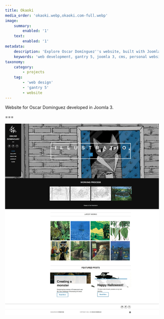 ```yaml
---
title: Okaoki
media_order: 'okaoki.webp,okaoki.com-full.webp'
image:
    summary:
        enabled: '1'
    text:
        enabled: '1'
metadata:
    description: 'Explore Oscar Domínguez''s website, built with Joomla 3, and immerse yourself in a world of book illustrations, covers, design, and comics. Discover his artistic talent on a platform designed for an optimal experience.'
    keywords: 'web development, gantry 5, joomla 3, cms, personal website'
taxonomy:
    category:
        - projects
    tag:
        - 'web design'
        - 'gantry 5'
        - website
---
```


Website for Oscar Dominguez developed in Joomla 3.

===

![okaoki.com-full](okaoki.com-full.webp "okaoki.com-full")